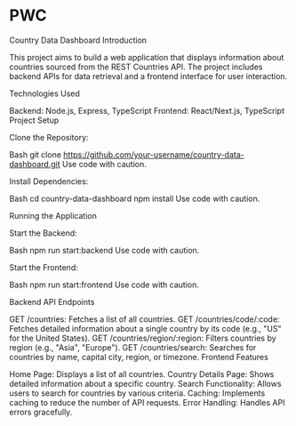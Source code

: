 # PWC
Country Data Dashboard 
Introduction

This project aims to build a web application that displays information about countries sourced from the REST Countries API. The project includes backend APIs for data retrieval and a frontend interface for user interaction.

Technologies Used

Backend: Node.js, Express, TypeScript
Frontend: React/Next.js, TypeScript
Project Setup

Clone the Repository:

Bash
git clone https://github.com/your-username/country-data-dashboard.git
Use code with caution.

Install Dependencies:

Bash
cd country-data-dashboard
npm install
Use code with caution.

Running the Application

Start the Backend:

Bash
npm run start:backend
Use code with caution.

Start the Frontend:

Bash
npm run start:frontend
Use code with caution.

Backend API Endpoints

GET /countries: Fetches a list of all countries.
GET /countries/code/:code: Fetches detailed information about a single country by its code (e.g., "US" for the United States).
GET /countries/region/:region: Filters countries by region (e.g., "Asia", "Europe").
GET /countries/search: Searches for countries by name, capital city, region, or timezone.
Frontend Features

Home Page: Displays a list of all countries.
Country Details Page: Shows detailed information about a specific country.
Search Functionality: Allows users to search for countries by various criteria.
Caching: Implements caching to reduce the number of API requests.
Error Handling: Handles API errors gracefully.
